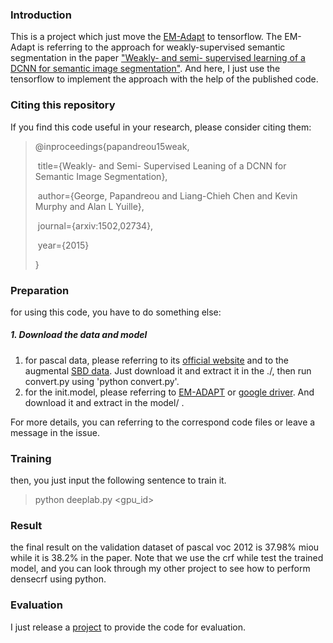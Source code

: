 ### Introduction

This is a project which just move the [EM-Adapt](https://bitbucket.org/deeplab/deeplab-public) to tensorflow. The EM-Adapt is referring to the approach for weakly-supervised semantic segmentation in the paper ["Weakly- and semi- supervised learning of a DCNN for semantic image segmentation"](http://liangchiehchen.com/projects/DeepLab.html). And here, I just use the tensorflow to implement the approach with the help of the published code.

### Citing this repository

If you find this code useful in your research, please consider citing them:

> @inproceedings{papandreou15weak,  
>
> ​    title={Weakly- and Semi- Supervised Leaning of a DCNN for Semantic Image Segmentation},
>
> ​    author={George, Papandreou and Liang-Chieh Chen and Kevin Murphy and Alan L Yuille},
>
> ​    journal={arxiv:1502,02734},
>
> ​    year={2015}
>
> }

### Preparation

for using this code, you have to do something else:

##### 1. Download the data and model

1. for pascal data, please referring to its [official website](http://host.robots.ox.ac.uk/pascal/VOC/)  and to the augmental [SBD data](http://home.bharathh.info/pubs/codes/SBD/download.html). Just download it and extract it in the ./, then run convert.py using 'python convert.py'.
2. for the init.model, please referring to [EM-ADAPT](http://liangchiehchen.com/projects/Datasets.html) or [google driver](https://drive.google.com/open?id=1MtbE1b6R4i28KabS-s7NcL08EpV3qOGl). And download it and extract in the model/ .

For more details, you can referring to the correspond code files or leave a message in the issue.

### Training

then, you just input the following sentence to train it.

> python deeplab.py <gpu_id>

### Result

the final result on the validation dataset of pascal voc 2012 is 37.98% miou while it is 38.2% in the paper. Note that we use the crf while test the trained model, and you can look through my other project to see how to perform densecrf using python.


### Evaluation
I just release a [project](https://github.com/xtudbxk/semantic-segmentation-metrics) to provide the code for evaluation.

